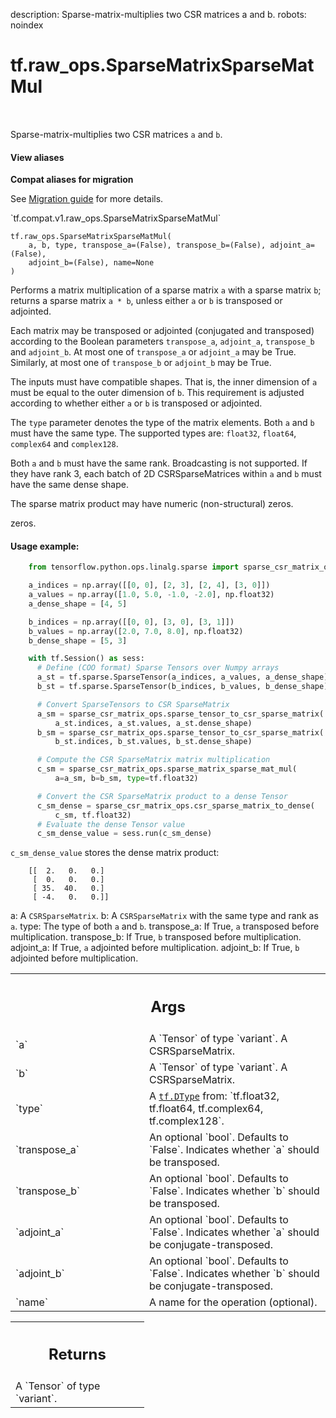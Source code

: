 description: Sparse-matrix-multiplies two CSR matrices a and b.
robots: noindex

# tf.raw_ops.SparseMatrixSparseMatMul

<!-- Insert buttons and diff -->

<table class="tfo-notebook-buttons tfo-api nocontent" align="left">

</table>



Sparse-matrix-multiplies two CSR matrices `a` and `b`.

<section class="expandable">
  <h4 class="showalways">View aliases</h4>
  <p>
<b>Compat aliases for migration</b>
<p>See
<a href="https://www.tensorflow.org/guide/migrate">Migration guide</a> for
more details.</p>
<p>`tf.compat.v1.raw_ops.SparseMatrixSparseMatMul`</p>
</p>
</section>

<pre class="devsite-click-to-copy prettyprint lang-py tfo-signature-link">
<code>tf.raw_ops.SparseMatrixSparseMatMul(
    a, b, type, transpose_a=(False), transpose_b=(False), adjoint_a=(False),
    adjoint_b=(False), name=None
)
</code></pre>



<!-- Placeholder for "Used in" -->

Performs a matrix multiplication of a sparse matrix `a` with a sparse matrix
`b`; returns a sparse matrix `a * b`, unless either `a` or `b` is transposed or
adjointed.

Each matrix may be transposed or adjointed (conjugated and transposed)
according to the Boolean parameters `transpose_a`, `adjoint_a`, `transpose_b`
and `adjoint_b`. At most one of `transpose_a` or `adjoint_a` may be True.
Similarly, at most one of `transpose_b` or `adjoint_b` may be True.

The inputs must have compatible shapes. That is, the inner dimension of `a`
must be equal to the outer dimension of `b`. This requirement is adjusted
according to whether either `a` or `b` is transposed or adjointed.

The `type` parameter denotes the type of the matrix elements. Both `a` and `b`
must have the same type. The supported types are: `float32`, `float64`,
`complex64` and `complex128`.

Both `a` and `b` must have the same rank. Broadcasting is not supported. If they
have rank 3, each batch of 2D CSRSparseMatrices within `a` and `b` must have the
same dense shape.

The sparse matrix product may have numeric (non-structural) zeros.

zeros.

#### Usage example:



```python
    from tensorflow.python.ops.linalg.sparse import sparse_csr_matrix_ops

    a_indices = np.array([[0, 0], [2, 3], [2, 4], [3, 0]])
    a_values = np.array([1.0, 5.0, -1.0, -2.0], np.float32)
    a_dense_shape = [4, 5]

    b_indices = np.array([[0, 0], [3, 0], [3, 1]])
    b_values = np.array([2.0, 7.0, 8.0], np.float32)
    b_dense_shape = [5, 3]

    with tf.Session() as sess:
      # Define (COO format) Sparse Tensors over Numpy arrays
      a_st = tf.sparse.SparseTensor(a_indices, a_values, a_dense_shape)
      b_st = tf.sparse.SparseTensor(b_indices, b_values, b_dense_shape)

      # Convert SparseTensors to CSR SparseMatrix
      a_sm = sparse_csr_matrix_ops.sparse_tensor_to_csr_sparse_matrix(
          a_st.indices, a_st.values, a_st.dense_shape)
      b_sm = sparse_csr_matrix_ops.sparse_tensor_to_csr_sparse_matrix(
          b_st.indices, b_st.values, b_st.dense_shape)

      # Compute the CSR SparseMatrix matrix multiplication
      c_sm = sparse_csr_matrix_ops.sparse_matrix_sparse_mat_mul(
          a=a_sm, b=b_sm, type=tf.float32)

      # Convert the CSR SparseMatrix product to a dense Tensor
      c_sm_dense = sparse_csr_matrix_ops.csr_sparse_matrix_to_dense(
          c_sm, tf.float32)
      # Evaluate the dense Tensor value
      c_sm_dense_value = sess.run(c_sm_dense)
```

`c_sm_dense_value` stores the dense matrix product:

```
    [[  2.   0.   0.]
     [  0.   0.   0.]
     [ 35.  40.   0.]
     [ -4.   0.   0.]]
```

a: A `CSRSparseMatrix`.
b: A `CSRSparseMatrix` with the same type and rank as `a`.
type: The type of both `a` and `b`.
transpose_a: If True, `a` transposed before multiplication.
transpose_b: If True, `b` transposed before multiplication.
adjoint_a: If True, `a` adjointed before multiplication.
adjoint_b: If True, `b` adjointed before multiplication.

<!-- Tabular view -->
 <table class="responsive fixed orange">
<colgroup><col width="214px"><col></colgroup>
<tr><th colspan="2"><h2 class="add-link">Args</h2></th></tr>

<tr>
<td>
`a`
</td>
<td>
A `Tensor` of type `variant`. A CSRSparseMatrix.
</td>
</tr><tr>
<td>
`b`
</td>
<td>
A `Tensor` of type `variant`. A CSRSparseMatrix.
</td>
</tr><tr>
<td>
`type`
</td>
<td>
A <a href="../../tf/dtypes/DType.md"><code>tf.DType</code></a> from: `tf.float32, tf.float64, tf.complex64, tf.complex128`.
</td>
</tr><tr>
<td>
`transpose_a`
</td>
<td>
An optional `bool`. Defaults to `False`.
Indicates whether `a` should be transposed.
</td>
</tr><tr>
<td>
`transpose_b`
</td>
<td>
An optional `bool`. Defaults to `False`.
Indicates whether `b` should be transposed.
</td>
</tr><tr>
<td>
`adjoint_a`
</td>
<td>
An optional `bool`. Defaults to `False`.
Indicates whether `a` should be conjugate-transposed.
</td>
</tr><tr>
<td>
`adjoint_b`
</td>
<td>
An optional `bool`. Defaults to `False`.
Indicates whether `b` should be conjugate-transposed.
</td>
</tr><tr>
<td>
`name`
</td>
<td>
A name for the operation (optional).
</td>
</tr>
</table>



<!-- Tabular view -->
 <table class="responsive fixed orange">
<colgroup><col width="214px"><col></colgroup>
<tr><th colspan="2"><h2 class="add-link">Returns</h2></th></tr>
<tr class="alt">
<td colspan="2">
A `Tensor` of type `variant`.
</td>
</tr>

</table>

